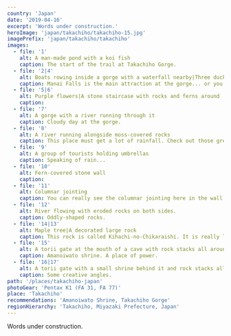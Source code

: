```yaml
---
country: 'Japan'
date: '2019-04-16'
excerpt: 'Words under construction.'
heroImage: 'japan/takachiho/takachiho-15.jpg'
imagePrefix: 'japan/takachiho/takachiho'
images:
  - file: '1'
    alt: A man-made pond with a koi fish
    caption: The start of the trail at Takachiho Gorge.
  - file: '2|4'
    alt: Boats rowing inside a gorge with a waterfall nearby|Three ducks resting near a large rock
    caption: Manai Falls is the main attraction at the gorge... or you can enjoy the less exotic mallard ducks.
  - file: '5|6'
    alt: Purple flowers|A stone staircase with rocks and ferns around
    caption:
  - file: '7'
    alt: A gorge with a river running through it
    caption: Cloudy day at the gorge.
  - file: '8'
    alt: A river running alongside moss-covered rocks
    caption: This place must get a lot of rainfall. Check out those green walls.
  - file: '9'
    alt: A group of tourists holding umbrellas
    caption: Speaking of rain...
  - file: '10'
    alt: Fern-covered stone wall
    caption:
  - file: '11'
    alt: Columnar jointing
    caption: You can really see the columnar jointing here in the wall.
  - file: '12'
    alt: River flowing with eroded rocks on both sides.
    caption: Oddly-shaped rocks.
  - file: '14|13'
    alt: Maple tree|A decorated large rock
    caption: This rock is called Kihachi-no-Chikaraishi. It is really large and legend has it, a demon threw it to showcase its strength.
  - file: '15'
    alt: A torii gate at the mouth of a cave with rock stacks all around
    caption: Amanoiwato shrine. A place of power.
  - file: '16|17'
    alt: A torii gate with a small shrine behind it and rock stacks all around|A torii gate in the cave with plants dangling from the top of the cave
    caption: Some creative angles.
path: '/places/takachiho-japan'
photoGear: 'Pentax K1 (FA 31, FA 77)'
place: 'Takachiho'
recommendations: 'Amanoiwato Shrine, Takachiho Gorge'
regionHierarchy: 'Takachiho, Miyazaki Prefecture, Japan'
---
```


Words under construction.

<figure>
<figure>
<figure>
<figure>
<figure>
<figure>
<figure>
<figure>
<figure>
<figure>
<figure>
<figure>
<figure>
